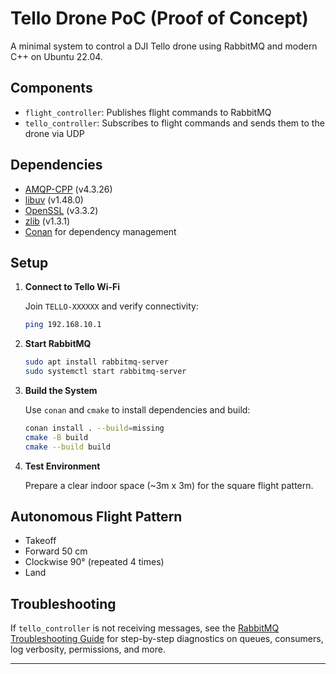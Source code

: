 # Tello Drone PoC (Proof of Concept)

A minimal system to control a DJI Tello drone using RabbitMQ and modern C++ on Ubuntu 22.04.

## Components

- `flight_controller`: Publishes flight commands to RabbitMQ
- `tello_controller`: Subscribes to flight commands and sends them to the drone via UDP

## Dependencies

- [AMQP-CPP](https://github.com/CopernicaMarketingSoftware/AMQP-CPP) (v4.3.26)
- [libuv](https://github.com/libuv/libuv) (v1.48.0)
- [OpenSSL](https://www.openssl.org/) (v3.3.2)
- [zlib](https://zlib.net/) (v1.3.1)
- [Conan](https://conan.io/) for dependency management

## Setup

1. **Connect to Tello Wi-Fi**

   Join `TELLO-XXXXXX` and verify connectivity:
   ```bash
   ping 192.168.10.1

2. **Start RabbitMQ**

   ```bash
   sudo apt install rabbitmq-server
   sudo systemctl start rabbitmq-server
   ```

3. **Build the System**

   Use `conan` and `cmake` to install dependencies and build:

   ```bash
   conan install . --build=missing
   cmake -B build
   cmake --build build
   ```

4. **Test Environment**

   Prepare a clear indoor space (\~3m x 3m) for the square flight pattern.

## Autonomous Flight Pattern

* Takeoff
* Forward 50 cm
* Clockwise 90° (repeated 4 times)
* Land

## Troubleshooting

If `tello_controller` is not receiving messages, see the [RabbitMQ Troubleshooting Guide](docs/troubleshooting.md) for step-by-step diagnostics on queues, consumers, log verbosity, permissions, and more.

---

